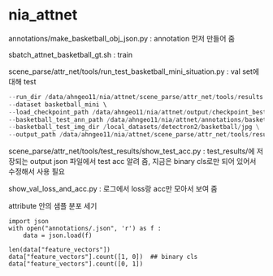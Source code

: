 # nia_attnet 

annotations/make_basketball_obj_json.py : annotation 먼저 만들어 줌  


sbatch_attnet_basketball_gt.sh : train  


scene_parse/attr_net/tools/run_test_basketball_mini_situation.py : val set에 대해 test


``` python tools/run_test_basketball_mini_situation.py \
--run_dir /data/ahngeo11/nia/attnet/scene_parse/attr_net/tools/results \
--dataset basketball_mini \   
--load_checkpoint_path /data/ahngeo11/nia/attnet/output/checkpoint_best.pt \
--basketball_test_ann_path /data/ahngeo11/nia/attnet/annotations/basketball_mini_obj_situation.json \
--basketball_test_img_dir /local_datasets/detectron2/basketball/jpg \
--output_path /data/ahngeo11/nia/attnet/scene_parse/attr_net/tools/results/basketball_mini_gt_train_situation.json --split_id 960 --batch_size 6
```        
    
    
scene_parse/attr_net/tools/test_results/show_test_acc.py : test_results/에 저장되는 output json 파일에서 test acc 알려 줌, 지금은 binary cls로만 되어 있어서 수정해서 사용 필요    


show_val_loss_and_acc.py : 로그에서 loss랑 acc만 모아서 보여 줌    


attribute 안의 샘플 분포 세기     
``` 
import json
with open("annotations/.json", 'r') as f :
	data = json.load(f)

len(data["feature_vectors"])
data["feature_vectors"].count([1, 0])  ## binary cls
data["feature_vectors"].count([0, 1]) 
``` 

